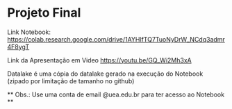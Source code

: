 # Projeto Final

Link Notebook: https://colab.research.google.com/drive/1AYHlfTQ7TuoNyDrW_NCdq3admr4F8ygT

Link da Apresentação em Video https://youtu.be/GQ_Wi2Mh3xA

Datalake é uma cópia do datalake gerado na execução do Notebook (zipado por limitação de tamanho no github)

** Obs.: Use uma conta de email @uea.edu.br para ter acesso ao Notebook **

